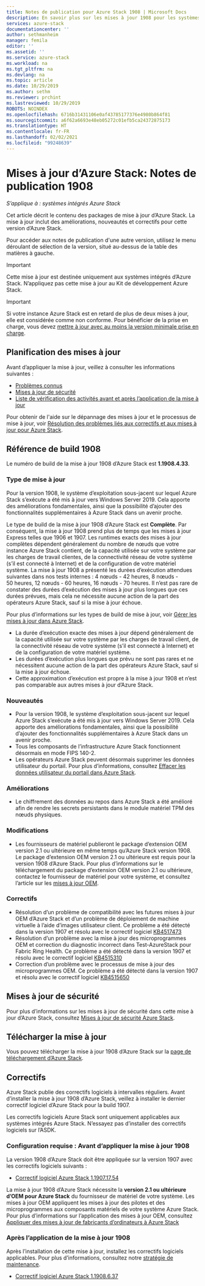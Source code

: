 ```yaml
---
title: Notes de publication pour Azure Stack 1908 | Microsoft Docs
description: En savoir plus sur les mises à jour 1908 pour les systèmes intégrés Azure Stack
services: azure-stack
documentationcenter: ''
author: sethmanheim
manager: femila
editor: ''
ms.assetid: ''
ms.service: azure-stack
ms.workload: na
ms.tgt_pltfrm: na
ms.devlang: na
ms.topic: article
ms.date: 10/29/2019
ms.author: sethm
ms.reviewer: prchint
ms.lastreviewed: 10/29/2019
ROBOTS: NOINDEX
ms.openlocfilehash: 6716b31431106e0af43785177376e4980b864f81
ms.sourcegitcommit: a6f62a6693e48eb05272c01efb5ca24372875173
ms.translationtype: HT
ms.contentlocale: fr-FR
ms.lasthandoff: 02/02/2021
ms.locfileid: "99248639"
---
```

# <a name="azure-stack-updates-1908-release-notes"></a>Mises à jour d’Azure Stack: Notes de publication 1908

*S’applique à : systèmes intégrés Azure Stack*

Cet article décrit le contenu des packages de mise à jour d’Azure Stack. La mise à jour inclut des améliorations, nouveautés et correctifs pour cette version d’Azure Stack.

Pour accéder aux notes de publication d'une autre version, utilisez le menu déroulant de sélection de la version, situé au-dessus de la table des matières à gauche.

> [!IMPORTANT]  
> Cette mise à jour est destinée uniquement aux systèmes intégrés d’Azure Stack. N’appliquez pas cette mise à jour au Kit de développement Azure Stack.

> [!IMPORTANT]  
> Si votre instance Azure Stack est en retard de plus de deux mises à jour, elle est considérée comme non conforme. Pour bénéficier de la prise en charge, vous devez [mettre à jour avec au moins la version minimale prise en charge](../azure-stack-servicing-policy.md#keep-your-system-under-support).

## <a name="update-planning"></a>Planification des mises à jour

Avant d’appliquer la mise à jour, veillez à consulter les informations suivantes :

- [Problèmes connus](known-issues-1908.md)
- [Mises à jour de sécurité](../release-notes-security-updates.md)
- [Liste de vérification des activités avant et après l’application de la mise à jour](../release-notes-checklist.md)

Pour obtenir de l'aide sur le dépannage des mises à jour et le processus de mise à jour, voir [Résolution des problèmes liés aux correctifs et aux mises à jour pour Azure Stack](../azure-stack-updates-troubleshoot.md).

## <a name="1908-build-reference"></a>Référence de build 1908

Le numéro de build de la mise à jour 1908 d’Azure Stack est **1.1908.4.33**.

### <a name="update-type"></a>Type de mise à jour

Pour la version 1908, le système d’exploitation sous-jacent sur lequel Azure Stack s’exécute a été mis à jour vers Windows Server 2019. Cela apporte des améliorations fondamentales, ainsi que la possibilité d’ajouter des fonctionnalités supplémentaires à Azure Stack dans un avenir proche.

Le type de build de la mise à jour 1908 d’Azure Stack est **Complète**. Par conséquent, la mise à jour 1908 prend plus de temps que les mises à jour Express telles que 1906 et 1907. Les runtimes exacts des mises à jour complètes dépendent généralement du nombre de nœuds que votre instance Azure Stack contient, de la capacité utilisée sur votre système par les charges de travail clientes, de la connectivité réseau de votre système (s’il est connecté à Internet) et de la configuration de votre matériel système. La mise à jour 1908 a présenté les durées d’exécution attendues suivantes dans nos tests internes : 4 nœuds - 42 heures, 8 nœuds - 50 heures, 12 nœuds - 60 heures, 16 nœuds - 70 heures. Il n’est pas rare de constater des durées d’exécution des mises à jour plus longues que ces durées prévues, mais cela ne nécessite aucune action de la part des opérateurs Azure Stack, sauf si la mise à jour échoue.

Pour plus d’informations sur les types de build de mise à jour, voir [Gérer les mises à jour dans Azure Stack](../azure-stack-updates.md).

- La durée d’exécution exacte des mises à jour dépend généralement de la capacité utilisée sur votre système par les charges de travail client, de la connectivité réseau de votre système (s’il est connecté à Internet) et de la configuration de votre matériel système.
- Les durées d’exécution plus longues que prévu ne sont pas rares et ne nécessitent aucune action de la part des opérateurs Azure Stack, sauf si la mise à jour échoue.
- Cette approximation d’exécution est propre à la mise à jour 1908 et n’est pas comparable aux autres mises à jour d’Azure Stack.

<!-- ## What's in this update -->

<!-- The current theme (if any) of this release. -->

### <a name="whats-new"></a>Nouveautés

<!-- What's new, also net new experiences and features. -->

- Pour la version 1908, le système d’exploitation sous-jacent sur lequel Azure Stack s’exécute a été mis à jour vers Windows Server 2019. Cela apporte des améliorations fondamentales, ainsi que la possibilité d’ajouter des fonctionnalités supplémentaires à Azure Stack dans un avenir proche.
- Tous les composants de l’infrastructure Azure Stack fonctionnent désormais en mode FIPS 140-2.
- Les opérateurs Azure Stack peuvent désormais supprimer les données utilisateur du portail. Pour plus d’informations, consultez [Effacer les données utilisateur du portail dans Azure Stack](../azure-stack-portal-clear.md).

### <a name="improvements"></a>Améliorations

<!-- Changes and product improvements with tangible customer-facing value. -->
- Le chiffrement des données au repos dans Azure Stack a été amélioré afin de rendre les secrets persistants dans le module matériel TPM des nœuds physiques.

### <a name="changes"></a>Modifications

- Les fournisseurs de matériel publieront le package d’extension OEM version 2.1 ou ultérieure en même temps qu’Azure Stack version 1908. Le package d’extension OEM version 2.1 ou ultérieure est requis pour la version 1908 d’Azure Stack. Pour plus d’informations sur le téléchargement du package d’extension OEM version 2.1 ou ultérieure, contactez le fournisseur de matériel pour votre système, et consultez l’article sur les [mises à jour OEM](../azure-stack-update-oem.md#oem-contact-information).  

### <a name="fixes"></a>Correctifs

- Résolution d’un problème de compatibilité avec les futures mises à jour OEM d’Azure Stack et d’un problème de déploiement de machine virtuelle à l’aide d’images utilisateur client. Ce problème a été détecté dans la version 1907 et résolu avec le correctif logiciel [KB4517473](https://support.microsoft.com/en-us/help/4517473/azure-stack-hotfix-1-1907-12-44)  
- Résolution d’un problème avec la mise à jour des microprogrammes OEM et correction du diagnostic incorrect dans Test-AzureStack pour Fabric Ring Health. Ce problème a été détecté dans la version 1907 et résolu avec le correctif logiciel [KB4515310](https://support.microsoft.com/en-us/help/4515310/azure-stack-hotfix-1-1907-7-35)
- Correction d’un problème avec le processus de mise à jour des microprogrammes OEM. Ce problème a été détecté dans la version 1907 et résolu avec le correctif logiciel [KB4515650](https://support.microsoft.com/en-us/help/4515650/azure-stack-hotfix-1-1907-8-37)

<!-- Product fixes that came up from customer deployments worth highlighting, especially if there is an SR/ICM associated to it. -->

## <a name="security-updates"></a>Mises à jour de sécurité

Pour plus d’informations sur les mises à jour de sécurité dans cette mise à jour d’Azure Stack, consultez [Mises à jour de sécurité Azure Stack](../release-notes-security-updates.md).

## <a name="download-the-update"></a><a name="download-the-update-1908"></a>Télécharger la mise à jour

Vous pouvez télécharger la mise à jour 1908 d’Azure Stack sur la [page de téléchargement d’Azure Stack](https://aka.ms/azurestackupdatedownload).

## <a name="hotfixes"></a>Correctifs

Azure Stack publie des correctifs logiciels à intervalles réguliers. Avant d’installer la mise à jour 1908 d’Azure Stack, veillez à installer le dernier correctif logiciel d’Azure Stack pour la build 1907.

Les correctifs logiciels Azure Stack sont uniquement applicables aux systèmes intégrés Azure Stack. N’essayez pas d’installer des correctifs logiciels sur l’ASDK.

### <a name="prerequisites-before-applying-the-1908-update"></a>Configuration requise : Avant d’appliquer la mise à jour 1908

La version 1908 d’Azure Stack doit être appliquée sur la version 1907 avec les correctifs logiciels suivants :

<!-- One of these. Either no updates at all, nothing is required, or the LATEST hotfix that is required-->
- [Correctif logiciel Azure Stack 1.1907.17.54](https://support.microsoft.com/help/4523826)

La mise à jour 1908 d’Azure Stack nécessite la **version 2.1 ou ultérieure d’OEM pour Azure Stack** du fournisseur de matériel de votre système. Les mises à jour OEM appliquent les mises à jour des pilotes et des microprogrammes aux composants matériels de votre système Azure Stack. Pour plus d’informations sur l’application des mises à jour OEM, consultez [Appliquer des mises à jour de fabricants d’ordinateurs à Azure Stack](../azure-stack-update-oem.md)

### <a name="after-successfully-applying-the-1908-update"></a>Après l’application de la mise à jour 1908

Après l’installation de cette mise à jour, installez les correctifs logiciels applicables. Pour plus d’informations, consultez notre [stratégie de maintenance](../azure-stack-servicing-policy.md).

<!-- One of these. Either no updates at all, nothing is required, or the LATEST hotfix that is required-->
- [Correctif logiciel Azure Stack 1.1908.6.37](https://support.microsoft.com/help/4527372)
